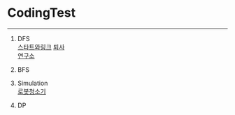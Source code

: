 # CodingTest
--------   
1. DFS       
[스타트와링크](https://github.com/kjsu0209/CodingTest/blob/master/baekjoon/b14889.java) 
[퇴사](https://github.com/kjsu0209/CodingTest/blob/master/baekjoon/b14501.java)       
[연구소](https://github.com/kjsu0209/CodingTest/blob/master/baekjoon/b14502.java)


2. BFS     


3. Simulation   
[로봇청소기](https://github.com/kjsu0209/CodingTest/blob/master/baekjoon/b14503.java) 


4. DP    
      
